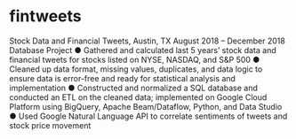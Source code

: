 # fintweets
Stock Data and Financial Tweets, Austin, TX
August 2018 – December 2018
Database Project
● Gathered and calculated last 5 years’ stock data and financial tweets for stocks listed on NYSE, NASDAQ, and S&P 500
● Cleaned up data format, missing values, duplicates, and data logic to ensure data is error-free and ready for statistical analysis
and implementation
● Constructed and normalized a SQL database and conducted an ETL on the cleaned data; implemented on Google Cloud
Platform using BigQuery, Apache Beam/Dataflow, Python, and Data Studio
● Used Google Natural Language API to correlate sentiments of tweets and stock price movement
